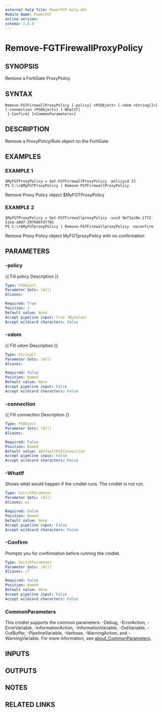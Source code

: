 ```yaml
---
external help file: PowerFGT-help.xml
Module Name: PowerFGT
online version:
schema: 2.0.0
---
```


# Remove-FGTFirewallProxyPolicy

## SYNOPSIS
Remove a FortiGate ProxyPolicy

## SYNTAX

```
Remove-FGTFirewallProxyPolicy [-policy] <PSObject> [-vdom <String[]>] [-connection <PSObject>] [-WhatIf]
 [-Confirm] [<CommonParameters>]
```

## DESCRIPTION
Remove a ProxyPolicy/Rule object on the FortiGate

## EXAMPLES

### EXAMPLE 1
```
$MyFGTProxyPolicy = Get-FGTFirewallProxyPolicy -policyid 23
PS C:\>$MyFGTProxyPolicy | Remove-FGTFirewallProxyPolicy
```

Remove Proxy Policy object $MyFGTProxyPolicy

### EXAMPLE 2
```
$MyFGTProxyPolicy = Get-FGTFirewallproxyPolicy -uuid 9e73a10e-1772-51ea-a8d7-297686fd7702
PS C:\>$MyFGTproxyPolicy | Remove-FGTFirewallproxyPolicy -noconfirm
```

Remove Proxy Policy object MyFGTproxyPolicy with no confirmation

## PARAMETERS

### -policy
{{ Fill policy Description }}

```yaml
Type: PSObject
Parameter Sets: (All)
Aliases:

Required: True
Position: 2
Default value: None
Accept pipeline input: True (ByValue)
Accept wildcard characters: False
```

### -vdom
{{ Fill vdom Description }}

```yaml
Type: String[]
Parameter Sets: (All)
Aliases:

Required: False
Position: Named
Default value: None
Accept pipeline input: False
Accept wildcard characters: False
```

### -connection
{{ Fill connection Description }}

```yaml
Type: PSObject
Parameter Sets: (All)
Aliases:

Required: False
Position: Named
Default value: $DefaultFGTConnection
Accept pipeline input: False
Accept wildcard characters: False
```

### -WhatIf
Shows what would happen if the cmdlet runs.
The cmdlet is not run.

```yaml
Type: SwitchParameter
Parameter Sets: (All)
Aliases: wi

Required: False
Position: Named
Default value: None
Accept pipeline input: False
Accept wildcard characters: False
```

### -Confirm
Prompts you for confirmation before running the cmdlet.

```yaml
Type: SwitchParameter
Parameter Sets: (All)
Aliases: cf

Required: False
Position: Named
Default value: None
Accept pipeline input: False
Accept wildcard characters: False
```

### CommonParameters
This cmdlet supports the common parameters: -Debug, -ErrorAction, -ErrorVariable, -InformationAction, -InformationVariable, -OutVariable, -OutBuffer, -PipelineVariable, -Verbose, -WarningAction, and -WarningVariable. For more information, see [about_CommonParameters](http://go.microsoft.com/fwlink/?LinkID=113216).

## INPUTS

## OUTPUTS

## NOTES

## RELATED LINKS
